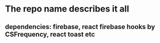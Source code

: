 # The repo name describes it all
## dependencies: firebase, react firebase hooks by CSFrequency, react toast etc
